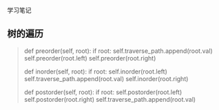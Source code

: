 学习笔记

## 树的遍历

> def preorder(self, root):
> 	if root:
> 		self.traverse_path.append(root.val)
> 		self.preorder(root.left)
> 		self.preorder(root.right)
> 		
> def inorder(self, root):
> 	if root:
> 		self.inorder(root.left)
> 		self.traverse_path.append(root.val)
> 		self.inorder(root.right)
> 		
> def postorder(self, root):
> 	if root:
> 		self.postorder(root.left)
> 		self.postorder(root.right)
> 		self.traverse_path.append(root.val)